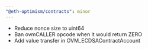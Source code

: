```yaml
---
"@eth-optimism/contracts": minor
---
```


- Reduce nonce size to uint64
- Ban ovmCALLER opcode when it would return ZERO
- Add value transfer in OVM_ECDSAContractAccount
